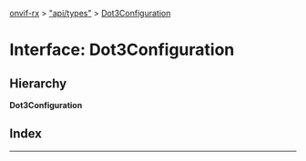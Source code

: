 [onvif-rx](../README.md) > ["api/types"](../modules/_api_types_.md) > [Dot3Configuration](../interfaces/_api_types_.dot3configuration.md)

# Interface: Dot3Configuration

## Hierarchy

**Dot3Configuration**

## Index

---

